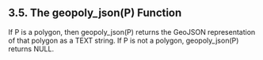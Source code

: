 ## 3\.5\. The geopoly\_json(P) Function



If P is a polygon, then geopoly\_json(P) returns the GeoJSON representation
of that polygon as a TEXT string.
If P is not a polygon, geopoly\_json(P) returns NULL.





